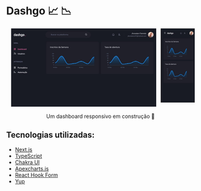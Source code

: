 <h1>Dashgo 📈 📉</h1>


<p align="center"  > 
  <img align='right' width='18%' src="/img/dashResponsive.jpg" /> 
  <img width='77%' src="/img/dashboard.jpg/" />
</p>


<p align="center">
  Um dashboard responsivo em construção 🚧
</p>

<h2> Tecnologias utilizadas: </h2> 

- <a href="https://nextjs.org" > Next.js </a>
- <a href="https://www.typescriptlang.org/"> TypeScript </a>
- <a href="https://chakra-ui.com"> Chakra UI </a>
- <a href="https://apexcharts.com"> Apexcharts.js </a>
- <a href="https://react-hook-form.com"> React Hook Form </a>
- <a href="https://github.com/jquense/yup"> Yup </a>

